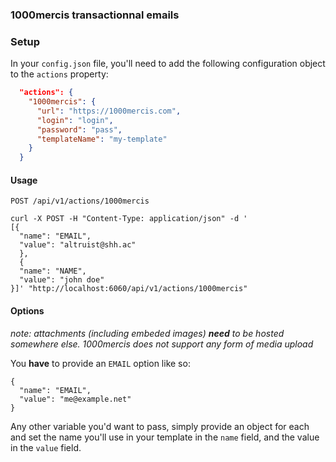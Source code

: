 ### 1000mercis transactionnal emails

### Setup

In your `config.json` file, you'll need to add the following configuration object to the `actions` property:

```json
  "actions": {
    "1000mercis": {
      "url": "https://1000mercis.com",
      "login": "login",
      "password": "pass",
      "templateName": "my-template"
    }
  }
```

#### Usage

`POST /api/v1/actions/1000mercis`

```cURL
curl -X POST -H "Content-Type: application/json" -d '
[{
  "name": "EMAIL",
  "value": "altruist@shh.ac"
  },
  {
  "name": "NAME",
  "value": "john doe"
}]' "http://localhost:6060/api/v1/actions/1000mercis"
```

#### Options

*note: attachments (including embeded images) **need** to be hosted somewhere else. 1000mercis does not support any form of media upload*

You **have** to provide an `EMAIL` option like so:

```
{
  "name": "EMAIL",
  "value": "me@example.net"
}
```

Any other variable you'd want to pass, simply provide an object for each and set the name you'll use in your template in the `name` field, and the value in the `value` field.
